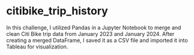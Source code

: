 # citibike_trip_history
In this challenge, I utilized Pandas in a Jupyter Notebook to merge and clean Citi Bike trip data from January 2023 and January 2024. After creating a merged DataFrame, I saved it as a CSV file and imported it into Tableau for visualization.
